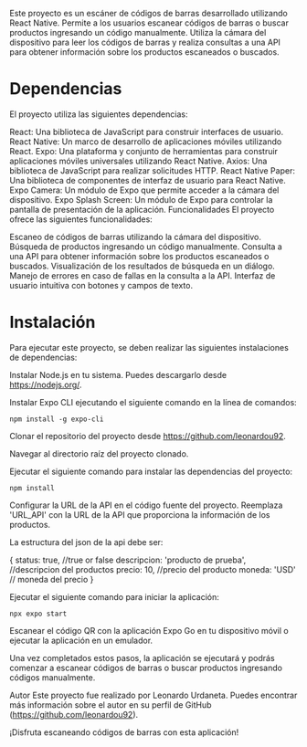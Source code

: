 Este proyecto es un escáner de códigos de barras desarrollado utilizando React Native. Permite a los usuarios escanear códigos de barras o buscar productos ingresando un código manualmente. Utiliza la cámara del dispositivo para leer los códigos de barras y realiza consultas a una API para obtener información sobre los productos escaneados o buscados.

# Dependencias

El proyecto utiliza las siguientes dependencias:

React: Una biblioteca de JavaScript para construir interfaces de usuario.
React Native: Un marco de desarrollo de aplicaciones móviles utilizando React.
Expo: Una plataforma y conjunto de herramientas para construir aplicaciones móviles universales utilizando React Native.
Axios: Una biblioteca de JavaScript para realizar solicitudes HTTP.
React Native Paper: Una biblioteca de componentes de interfaz de usuario para React Native.
Expo Camera: Un módulo de Expo que permite acceder a la cámara del dispositivo.
Expo Splash Screen: Un módulo de Expo para controlar la pantalla de presentación de la aplicación.
Funcionalidades
El proyecto ofrece las siguientes funcionalidades:

Escaneo de códigos de barras utilizando la cámara del dispositivo.
Búsqueda de productos ingresando un código manualmente.
Consulta a una API para obtener información sobre los productos escaneados o buscados.
Visualización de los resultados de búsqueda en un diálogo.
Manejo de errores en caso de fallas en la consulta a la API.
Interfaz de usuario intuitiva con botones y campos de texto.

# Instalación

Para ejecutar este proyecto, se deben realizar las siguientes instalaciones de dependencias:

Instalar Node.js en tu sistema. Puedes descargarlo desde https://nodejs.org/.

Instalar Expo CLI ejecutando el siguiente comando en la línea de comandos:

    npm install -g expo-cli

Clonar el repositorio del proyecto desde https://github.com/leonardou92.

Navegar al directorio raíz del proyecto clonado.

Ejecutar el siguiente comando para instalar las dependencias del proyecto:

    npm install

Configurar la URL de la API en el código fuente del proyecto. Reemplaza 'URL_API' con la URL de la API que proporciona la información de los productos.

La estructura del json de la api debe ser:

{
    status: true, //true or false
    descripcion: 'producto de prueba', //descripcion del productos
    precio: 10, //precio del producto
    moneda: 'USD' // moneda del precio
}

Ejecutar el siguiente comando para iniciar la aplicación:

    npx expo start

Escanear el código QR con la aplicación Expo Go en tu dispositivo móvil o ejecutar la aplicación en un emulador.

Una vez completados estos pasos, la aplicación se ejecutará y podrás comenzar a escanear códigos de barras o buscar productos ingresando códigos manualmente.

Autor
Este proyecto fue realizado por Leonardo Urdaneta. Puedes encontrar más información sobre el autor en su perfil de GitHub (https://github.com/leonardou92).

¡Disfruta escaneando códigos de barras con esta aplicación!
